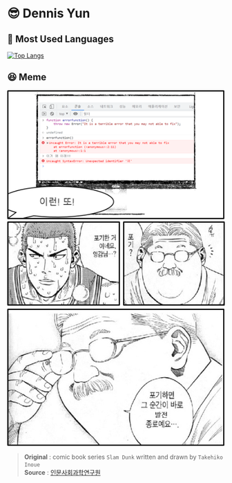 # 😎 Dennis Yun

## 👀 Most Used Languages
[![Top Langs](https://github-readme-stats.vercel.app/api/top-langs/?username=DennisYun&layout=compact)](https://github.com/anuraghazra/github-readme-stats)

## 😆 Meme
![](.github/포기하면%20그%20순간이%20바로%20발전%20종료예요.png)
> **Original** : comic book series `Slam Dunk` written and drawn by `Takehiko Inoue`<br>
> **Source** : [인문사회과학연구원](http://www.nomadist.org/xe/inmun/680760)